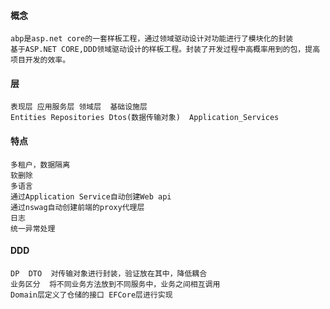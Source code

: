 #### 概念

```
abp是asp.net core的一套样板工程，通过领域驱动设计对功能进行了模块化的封装
基于ASP.NET CORE,DDD领域驱动设计的样板工程。封装了开发过程中高概率用到的包，提高项目开发的效率。
```

#### 层

```
表现层 应用服务层 领域层  基础设施层
Entities Repositories Dtos(数据传输对象)  Application_Services
```

#### 特点

```
多租户，数据隔离
软删除
多语言
通过Application Service自动创建Web api
通过nswag自动创建前端的proxy代理层
日志
统一异常处理
```

#### DDD

```
DP  DTO  对传输对象进行封装，验证放在其中，降低耦合
业务区分  将不同业务方法放到不同服务中，业务之间相互调用
Domain层定义了仓储的接口 EFCore层进行实现
```

